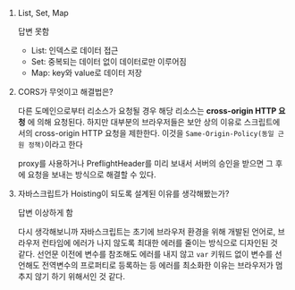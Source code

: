 1. List, Set, Map

   답변 못함

   - List: 인덱스로 데이터 접근
   - Set: 중복되는 데이터 없이 데이터로만 이루어짐
   - Map: key와 value로 데이터 저장

2. CORS가 무엇이고 해결법은?

   다른 도메인으로부터 리소스가 요청될 경우 해당 리소스는 **cross-origin HTTP 요청** 에 의해 요청된다. 하지만 대부분의 브라우저들은 보안 상의 이유로 스크립트에서의 cross-origin HTTP 요청을 제한한다. 이것을 `Same-Origin-Policy(동일 근원 정책)`이라고 한다

   proxy를 사용하거나 PreflightHeader를 미리 보내서 서버의 승인을 받으면 그 후에 요청을 보내는 방식으로 해결할 수 있다.

3. 자바스크립트가 Hoisting이 되도록 설계된 이유를 생각해봤는가?

   답변 이상하게 함

   다시 생각해보니까 자바스크립트는 초기에 브라우저 환경을 위해 개발된 언어로, 브라우저 런타임에 에러가 나지 않도록 최대한 에러를 줄이는 방식으로 디자인된 것 같다. 선언문 이전에 변수를 참조해도 에러를 내지 않고 `var` 키워드 없이 변수를 선언해도 전역변수의 프로퍼티로 등록하는 등 에러를 최소화한 이유는 브라우저가 멈추지 않기 하기 위해서인 것 같다.